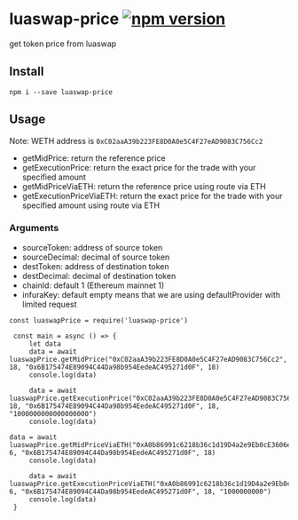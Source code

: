 # luaswap-price [![npm version](https://badge.fury.io/js/luaswap-price.svg)](https://badge.fury.io/js/luaswap-price)
get token price from luaswap

## Install 
```
npm i --save luaswap-price
```

## Usage

Note: WETH address is `0xC02aaA39b223FE8D0A0e5C4F27eAD9083C756Cc2`

- getMidPrice: return the reference price
- getExecutionPrice: return the exact price for the trade with your specified amount
- getMidPriceViaETH: return the reference price using route via ETH
- getExecutionPriceViaETH: return the exact price for the trade with your specified amount using route via ETH

### Arguments
- sourceToken: address of source token
- sourceDecimal: decimal of source token
- destToken: address of destination token
- destDecimal: decimal of destination token
- chainId: default 1 (Ethereum mainnet 1)
- infuraKey: default empty means that we are using defaultProvider with limited request

```nodejs
const luaswapPrice = require('luaswap-price')

 const main = async () => {
     let data
     data = await luaswapPrice.getMidPrice("0xC02aaA39b223FE8D0A0e5C4F27eAD9083C756Cc2", 18, "0x6B175474E89094C44Da98b954EedeAC495271d0F", 18)
     console.log(data)

     data = await luaswapPrice.getExecutionPrice("0xC02aaA39b223FE8D0A0e5C4F27eAD9083C756Cc2", 18, "0x6B175474E89094C44Da98b954EedeAC495271d0F", 18, "1000000000000000000")
     console.log(data)

data = await luaswapPrice.getMidPriceViaETH("0xA0b86991c6218b36c1d19D4a2e9Eb0cE3606eB48", 6, "0x6B175474E89094C44Da98b954EedeAC495271d0F", 18)
     console.log(data)

     data = await luaswapPrice.getExecutionPriceViaETH("0xA0b86991c6218b36c1d19D4a2e9Eb0cE3606eB48", 6, "0x6B175474E89094C44Da98b954EedeAC495271d0F", 18, "1000000000")
     console.log(data)
 }
```

